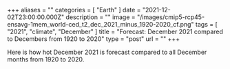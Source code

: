 +++
aliases = ""
categories = [ "Earth" ]
date = "2021-12-02T23:00:00.000Z"
description = ""
image = "/images/cmip5-rcp45-ensavg-1mem_world-ced_t2_dec_2021_minus_1920-2020_cf.png"
tags = [ "2021", "climate", "December" ]
title = "Forecast: December 2021 compared to Decembers from 1920 to 2020"
type = "post"
url = ""
+++


Here is how hot December 2021 is forecast compared to all December months from 1920 to 2020.
